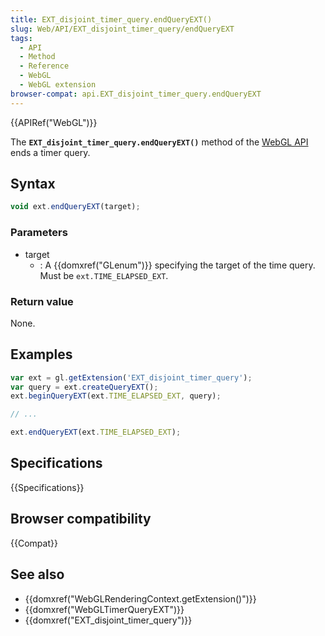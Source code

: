 ```yaml
---
title: EXT_disjoint_timer_query.endQueryEXT()
slug: Web/API/EXT_disjoint_timer_query/endQueryEXT
tags:
  - API
  - Method
  - Reference
  - WebGL
  - WebGL extension
browser-compat: api.EXT_disjoint_timer_query.endQueryEXT
---
```

{{APIRef("WebGL")}}

The **`EXT_disjoint_timer_query.endQueryEXT()`** method of the
[WebGL API](/en-US/docs/Web/API/WebGL_API) ends a timer query.

## Syntax

```js
void ext.endQueryEXT(target);
```

### Parameters

- target
  - : A {{domxref("GLenum")}} specifying the target of the time query. Must be
    `ext.TIME_ELAPSED_EXT`.

### Return value

None.

## Examples

```js
var ext = gl.getExtension('EXT_disjoint_timer_query');
var query = ext.createQueryEXT();
ext.beginQueryEXT(ext.TIME_ELAPSED_EXT, query);

// ...

ext.endQueryEXT(ext.TIME_ELAPSED_EXT);
```

## Specifications

{{Specifications}}

## Browser compatibility

{{Compat}}

## See also

- {{domxref("WebGLRenderingContext.getExtension()")}}
- {{domxref("WebGLTimerQueryEXT")}}
- {{domxref("EXT_disjoint_timer_query")}}
